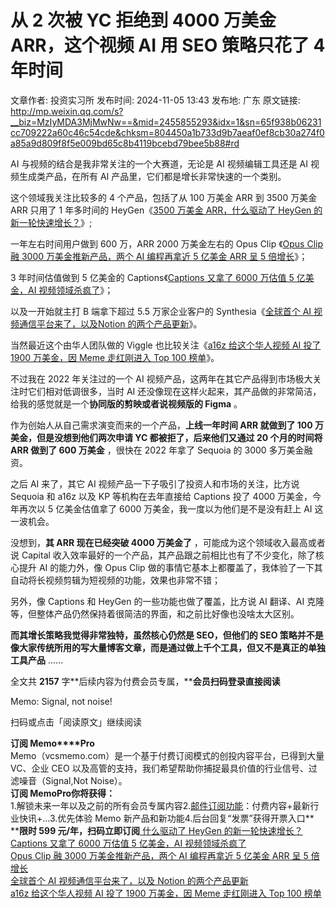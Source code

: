 # 从 2 次被 YC 拒绝到 4000 万美金 ARR，这个视频 AI 用 SEO 策略只花了 4 年时间

文章作者: 投资实习所
发布时间: 2024-11-05 13:43
发布地: 广东
原文链接: http://mp.weixin.qq.com/s?__biz=MzIyMDA3MjMwNw==&mid=2455855293&idx=1&sn=65f938b06231cc709222a60c46c54cde&chksm=804450a1b733d9b7aeaf0ef8cb30a274f0a85a9d809f8f5e009bd65c8b4119bcebd79bee5b88#rd

AI 与视频的结合是我非常关注的一个大赛道，无论是 AI 视频编辑工具还是 AI 视频生成类产品，在所有 AI 产品里，它们都是增长非常快速的一个类别。

这个领域我关注比较多的 4 个产品，包括了从 100 万美金 ARR 到 3500 万美金 ARR 只用了 1 年多时间的 HeyGen《[3500 万美金
ARR，什么驱动了 HeyGen
的新一轮快速增长？](http://mp.weixin.qq.com/s?__biz=MzIyMDA3MjMwNw==&mid=2455854234&idx=1&sn=2f5331ded4e6653b7452b243874a7c61&chksm=80446c86b733e590b816bf2d05b54fadeca720f626090e6800907e289fa4ab0d18b26cf7300f&scene=21#wechat_redirect)》;

一年左右时间用户做到 600 万，ARR 2000 万美金左右的 Opus Clip 《[Opus Clip 融 3000 万美金推新产品，两个 AI
编程再拿近 5 亿美金 ARR 呈 5
倍增长](http://mp.weixin.qq.com/s?__biz=MzIyMDA3MjMwNw==&mid=2455854882&idx=1&sn=39b8f06353d7891932ab0b6e6469b42c&chksm=80446f3eb733e62844eab02231a56cebeb84643aa245dacb9026ba0da3dc022a14af9c8e1d41&scene=21#wechat_redirect)》；

3 年时间估值做到 5 亿美金的 Captions《[Captions 又拿了 6000 万估值 5 亿美金，AI
视频领域杀疯了](http://mp.weixin.qq.com/s?__biz=MzIyMDA3MjMwNw==&mid=2455854387&idx=1&sn=8287aa3e5eda10920882a3ade9ca0df2&chksm=80446d2fb733e43950d3c5a1e2c3d681cbb5fdd60707e5fbb29322b8d91b12e5770c00c27888&scene=21#wechat_redirect)》；

以及一开始就主打 B 端拿下超过 5.5 万家企业客户的 Synthesia《[全球首个 AI 视频通信平台来了，以及Notion
的两个产品更新](http://mp.weixin.qq.com/s?__biz=MzIyMDA3MjMwNw==&mid=2455854265&idx=1&sn=71643dffcd44f150c0968138622c3167&chksm=80446ca5b733e5b3b6f54b38c7ee7ad0c947dbf8fdb4cd7e9f5de5a0932d76c9f42ed00a7e0e&scene=21#wechat_redirect)》。

当然最近这个由华人团队做的 Viggle 也比较关注《[a16z 给这个华人视频 AI 投了 1900 万美金，因 Meme 走红刚进入 Top 100
榜单](http://mp.weixin.qq.com/s?__biz=MzIyMDA3MjMwNw==&mid=2455854839&idx=1&sn=cd82e6e6c8434433d1ac00f824b5703a&chksm=80446eebb733e7fd0621a84b26775a603d1e1e750c743d94058bc5900630aef13464c02aea9e&scene=21#wechat_redirect)》。

不过我在 2022 年关注过的一个 AI 视频产品，这两年在其它产品得到市场极大关注时它们相对低调很多，当时 AI
还没像现在这样火起来，其产品做的非常简洁，给我的感觉就是一个**协同版的剪映或者说视频版的 Figma** 。

作为创始人从自己需求演变而来的一个产品，**上线一年时间 ARR 就做到了 100 万美金，但是没想到他们两次申请 YC 都被拒了，后来他们又通过 20
个月的时间将 ARR 做到了 600 万美金** ，很快在 2022 年拿了 Sequoia 的 3000 多万美金融资。

之后 AI 来了，其它 AI 视频产品一下子吸引了投资人和市场的关注，比方说 Sequoia 和 a16z 以及 KP 等机构在去年直接给 Captions
投了 4000 万美金，今年再次以 5 亿美金估值拿了 6000 万美金，我一度以为他们是不是没有赶上 AI 这一波机会。

没想到，**其 ARR 现在已经突破 4000 万美金了** ，可能成为这个领域收入最高或者说 Capital
收入效率最好的一个产品，其产品跟之前相比也有了不少变化，除了核心提升 AI 的能力外，像 Opus Clip
做的事情它基本上都覆盖了，我体验了一下其自动将长视频剪辑为短视频的功能，效果也非常不错；

另外，像 Captions 和 HeyGen 的一些功能也做了覆盖，比方说 AI 翻译、AI
克隆等，但整体产品仍然保持着很简洁的界面，和之前比好像也没啥太大区别。

**而其增长策略我觉得非常独特，虽然核心仍然是 SEO，但他们的 SEO
策略并不是像大家传统所用的写大量博客文章，而是通过做上千个工具，但又不是真正的单独工具产品** ……

全文共 **2157** 字**后续内容为付费会员专属，****会员扫码登录直接阅读**  

Memo: Signal, not noise!

扫码或点击「阅读原文」继续阅读

**订阅 Memo****Pro**  
Memo（vcsmemo.com）是一个基于付费订阅模式的创投内容平台，已得到大量 VC、企业 CEO
以及高管的支持，我们希望帮助你捕捉最具价值的行业信号、过滤噪音（Signal,Not Noise）。  
**订阅 Memo****Pro****你将获得：**  
1.解锁未来一年以及之前的所有会员专属内容2.[邮件订阅功能](http://mp.weixin.qq.com/s?__biz=MzIyMDA3MjMwNw==&mid=2455853781&idx=1&sn=b6f8e3ddc87e9531f3f8c3e9cd98bd9f&chksm=80446ac9b733e3df93b89c17e905182bda7f4d132f3ac468961dfd70badeb92b9fcdf9f7083b&scene=21#wechat_redirect)：付费内容+最新行业快讯+...3.优先体验
Memo 新产品和新功能4.后台回复“发票”获得开票入口**  
****限时 599 元/年，扫码立即订阅**[ 什么驱动了 HeyGen
的新一轮快速增长？](https://mp.weixin.qq.com/s?__biz=MzIyMDA3MjMwNw==&mid=2455854234&idx=1&sn=2f5331ded4e6653b7452b243874a7c61&chksm=80446c86b733e590b816bf2d05b54fadeca720f626090e6800907e289fa4ab0d18b26cf7300f&scene=21#wechat_redirect)  
[Captions 又拿了 6000 万估值 5 亿美金，AI
视频领域杀疯了](https://mp.weixin.qq.com/s?__biz=MzIyMDA3MjMwNw==&mid=2455854387&idx=1&sn=8287aa3e5eda10920882a3ade9ca0df2&chksm=80446d2fb733e43950d3c5a1e2c3d681cbb5fdd60707e5fbb29322b8d91b12e5770c00c27888&scene=21#wechat_redirect)  
[Opus Clip 融 3000 万美金推新产品，两个 AI 编程再拿近 5 亿美金 ARR 呈 5
倍增长](https://mp.weixin.qq.com/s?__biz=MzIyMDA3MjMwNw==&mid=2455854882&idx=1&sn=39b8f06353d7891932ab0b6e6469b42c&chksm=80446f3eb733e62844eab02231a56cebeb84643aa245dacb9026ba0da3dc022a14af9c8e1d41&scene=21#wechat_redirect)  
[全球首个 AI 视频通信平台来了，以及 Notion
的两个产品更新](https://mp.weixin.qq.com/s?__biz=MzIyMDA3MjMwNw==&mid=2455854265&idx=1&sn=71643dffcd44f150c0968138622c3167&chksm=80446ca5b733e5b3b6f54b38c7ee7ad0c947dbf8fdb4cd7e9f5de5a0932d76c9f42ed00a7e0e&scene=21#wechat_redirect)  
[a16z 给这个华人视频 AI 投了 1900 万美金，因 Meme 走红刚进入 Top 100
榜单](https://mp.weixin.qq.com/s?__biz=MzIyMDA3MjMwNw==&mid=2455854839&idx=1&sn=cd82e6e6c8434433d1ac00f824b5703a&chksm=80446eebb733e7fd0621a84b26775a603d1e1e750c743d94058bc5900630aef13464c02aea9e&scene=21#wechat_redirect)

  

